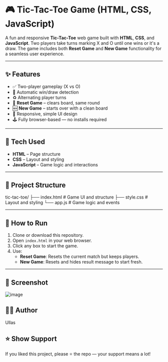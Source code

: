 # 🎮 Tic-Tac-Toe Game (HTML, CSS, JavaScript)

A fun and responsive **Tic-Tac-Toe** web game built with **HTML**, **CSS**, and **JavaScript**. Two players take turns marking X and O until one wins or it's a draw. The game includes both **Reset Game** and **New Game** functionality for a seamless user experience.

---

## ✨ Features

- ✅ Two-player gameplay (X vs O)
- 🧠 Automatic win/draw detection
- ♻️ Alternating player turns
- 🔁 **Reset Game** – clears board, same round
- 🆕 **New Game** – starts over with a clean board
- 🎨 Responsive, simple UI design
- 🕹️ Fully browser-based — no installs required

---

## 🔧 Tech Used

- **HTML** – Page structure  
- **CSS** – Layout and styling  
- **JavaScript** – Game logic and interactions

---

## 📂 Project Structure

tic-tac-toe/
├── index.html     # Game UI and structure
├── style.css      # Layout and styling
└── app.js         # Game logic and events

---

## 🚀 How to Run

1. Clone or download this repository.
2. Open `index.html` in your web browser.
3. Click any box to start the game.
4. Use:
   - **Reset Game**: Resets the current match but keeps players.
   - **New Game**: Resets and hides result message to start fresh.

---

## 📸 Screenshot

![image](https://github.com/user-attachments/assets/9b7cf60d-f7ea-4230-915f-fafcb5f51df5)

## 🙋‍♂️ Author

Ullas

## ⭐ Show Support

If you liked this project, please ⭐ the repo — your support means a lot!


